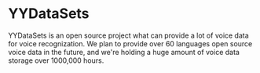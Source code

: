 # YYDataSets
YYDataSets is an open source project what can provide a lot of voice data for voice recognization. We plan to provide over 60 languages open source voice data in the future, and we're holding a huge amount of voice data storage over 1000,000 hours.

